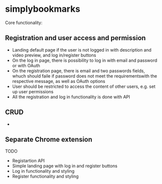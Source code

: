 # simplybookmarks

Core functionality: 

## Registration and user access and permission

- Landing default page if the user is not logged in with description and video preview, and log in/register buttons
- On the log in page, there is possibility to log in with email and password or with OAuth
- On the registration page, there is email and two passwords fields, whuch should faile if password does not meet the requirementswith the respective message, as well as OAuth options
- User should be restricted to access the content of other users, e.g. set up user permissions 
- All the registration and log in functionality is done with API

## CRUD

- 

## Separate Chrome extension

TODO

- Registartion API 
- Simple landing page with log in and register buttons
- Log in functionality and styling
- Register functionality and styling

